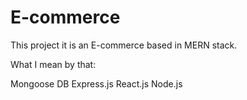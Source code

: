 # E-commerce

This project it is an E-commerce based in MERN stack.

What I mean by that: 

Mongoose DB
Express.js
React.js
Node.js
